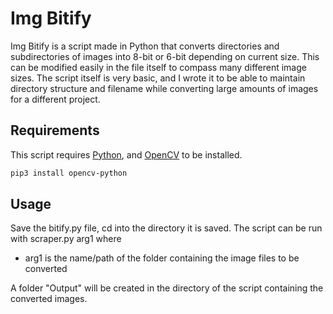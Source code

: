 # Img Bitify

Img Bitify is a script made in Python that converts directories and subdirectories of images into 8-bit or 6-bit depending on current size. This can be modified easily in the file itself to compass many different image sizes. The script itself is very basic, and I wrote it to be able to maintain directory structure and filename while converting large amounts of images for a different project.

## Requirements

This script requires [Python](https://www.python.org/downloads/), and [OpenCV](https://pypi.org/project/opencv-python/) to be installed. 

```sh
pip3 install opencv-python
```

## Usage

Save the bitify.py file, cd into the directory it is saved.
The script can be run with scraper.py arg1 where
- arg1 is the name/path of the folder containing the image files to be converted

A folder "Output" will be created in the directory of the script containing the converted images.

